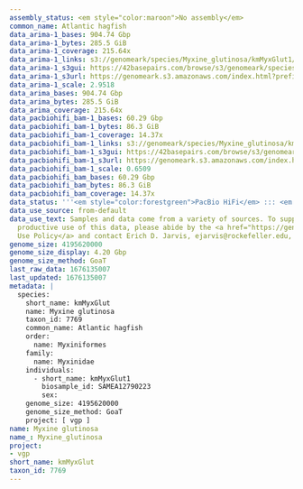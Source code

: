 ```yaml
---
assembly_status: <em style="color:maroon">No assembly</em>
common_name: Atlantic hagfish
data_arima-1_bases: 904.74 Gbp
data_arima-1_bytes: 285.5 GiB
data_arima-1_coverage: 215.64x
data_arima-1_links: s3://genomeark/species/Myxine_glutinosa/kmMyxGlut1/genomic_data/arima/<br>
data_arima-1_s3gui: https://42basepairs.com/browse/s3/genomeark/species/Myxine_glutinosa/kmMyxGlut1/genomic_data/arima/
data_arima-1_s3url: https://genomeark.s3.amazonaws.com/index.html?prefix=species/Myxine_glutinosa/kmMyxGlut1/genomic_data/arima/
data_arima-1_scale: 2.9518
data_arima_bases: 904.74 Gbp
data_arima_bytes: 285.5 GiB
data_arima_coverage: 215.64x
data_pacbiohifi_bam-1_bases: 60.29 Gbp
data_pacbiohifi_bam-1_bytes: 86.3 GiB
data_pacbiohifi_bam-1_coverage: 14.37x
data_pacbiohifi_bam-1_links: s3://genomeark/species/Myxine_glutinosa/kmMyxGlut1/genomic_data/pacbio_hifi/<br>
data_pacbiohifi_bam-1_s3gui: https://42basepairs.com/browse/s3/genomeark/species/Myxine_glutinosa/kmMyxGlut1/genomic_data/pacbio_hifi/
data_pacbiohifi_bam-1_s3url: https://genomeark.s3.amazonaws.com/index.html?prefix=species/Myxine_glutinosa/kmMyxGlut1/genomic_data/pacbio_hifi/
data_pacbiohifi_bam-1_scale: 0.6509
data_pacbiohifi_bam_bases: 60.29 Gbp
data_pacbiohifi_bam_bytes: 86.3 GiB
data_pacbiohifi_bam_coverage: 14.37x
data_status: '''<em style="color:forestgreen">PacBio HiFi</em> ::: <em style="color:forestgreen">Arima</em>'''
data_use_source: from-default
data_use_text: Samples and data come from a variety of sources. To support fair and
  productive use of this data, please abide by the <a href="https://genome10k.soe.ucsc.edu/data-use-policies/">Data
  Use Policy</a> and contact Erich D. Jarvis, ejarvis@rockefeller.edu, with any questions.
genome_size: 4195620000
genome_size_display: 4.20 Gbp
genome_size_method: GoaT
last_raw_data: 1676135007
last_updated: 1676135007
metadata: |
  species:
    short_name: kmMyxGlut
    name: Myxine glutinosa
    taxon_id: 7769
    common_name: Atlantic hagfish
    order:
      name: Myxiniformes
    family:
      name: Myxinidae
    individuals:
      - short_name: kmMyxGlut1
        biosample_id: SAMEA12790223
        sex:
    genome_size: 4195620000
    genome_size_method: GoaT
    project: [ vgp ]
name: Myxine glutinosa
name_: Myxine_glutinosa
project:
- vgp
short_name: kmMyxGlut
taxon_id: 7769
---
```


